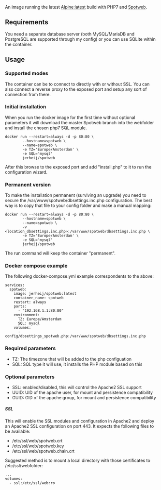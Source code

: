An image running the latest [Alpine:latest](https://hub.docker.com/_/alpine/) build with PHP7 and [Spotweb](https://github.com/spotweb/spotweb).

## Requirements
You need a separate database server (both MySQL/MariaDB and PostgreSQL are supported through my config) or you can use SQLite within the container.

## Usage

### Supported modes
The container can be to connect to directly with or without SSL. You can also connect a reverse proxy to the exposed port and setup any sort of connection from there.

### Initial installation
When you run the docker image for the first time without optional parameters it will download the master Spotweb branch into the webfolder and install the chosen php7 SQL module.
```
docker run --restart=always -d -p 80:80 \
		--hostname=spotweb \
		--name=spotweb \
		-e TZ='Europe/Amsterdam' \
		-e SQL='mysql'
		jerheij/spotweb
```
After this browse to the exposed port and add "install.php" to it to run the configuration wizard.

### Permanent version
To make the installation permanent (surviving an upgrade) you need to secure the /var/www/spotweb/dbsettings.inc.php configuration. The best way is to copy that file to your config folder and make a manual mapping:

```
docker run --restart=always -d -p 80:80 \
		--hostname=spotweb \
		--name=spotweb \
		-v <location_dbsettings.inc.php>:/var/www/spotweb/dbsettings.inc.php \
		-e TZ='Europe/Amsterdam' \
		-e SQL='mysql'
		jerheij/spotweb
```
The run command will keep the container "permanent".

### Docker compose example
The following docker-compose.yml example correspondents to the above:
```
services:
  spotweb:
    image: jerheij/spotweb:latest
    container_name: spotweb
    restart: always
    ports:
      - "192.168.1.1:80:80"
    environment:
      TZ: Europe/Amsterdam
      SQL: mysql
    volumes:
      - config/dbsettings_spotweb.php:/var/www/spotweb/dbsettings.inc.php
```
### Required parameters
- TZ: The timezone that will be added to the php configuation
- SQL: SQL type it will use, it installs the PHP module based on this

### Optional parameters
- SSL: enabled/disabled, this will control the Apache2 SSL support
- UUID: UID of the apache user, for mount and persistence compatibility
- GUID: GID of the apache group, for mount and persistence compatibility

##### SSL
This will enable the SSL modules and configuration in Apache2 and deploy an Apache2 SSL configuration on port 443. It expects the following files to be available:
- /etc/ssl/web/spotweb.crt
- /etc/ssl/web/spotweb.key
- /etc/ssl/web/spotweb.chain.crt

Suggested method is to mount a local directory with those certificates to /etc/ssl/webfolder:
```
...
volumes:
  - ssl:/etc/ssl/web:ro
```
